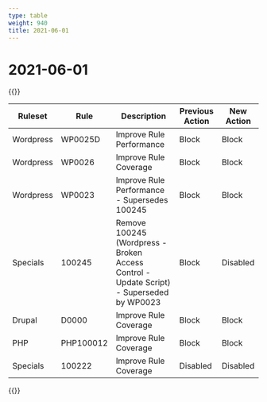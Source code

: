 ```yaml
---
type: table
weight: 940
title: 2021-06-01
---
```


# 2021-06-01

{{<table-wrap>}}<table style="width: 100%">

<thead>
  <tr>
    <th>Ruleset</th>
    <th>Rule</th>
    <th>Description</th>
    <th>Previous Action</th>
    <th>New Action</th>
  </tr>
</thead>
<tbody>
  <tr>
    <td>Wordpress</td>
    <td>WP0025D</td>
    <td>Improve Rule Performance</td>
    <td>Block</td>
    <td>Block</td>
  </tr>
  <tr>
    <td>Wordpress</td>
    <td>WP0026</td>
    <td>Improve Rule Coverage</td>
    <td>Block</td>
    <td>Block</td>
  </tr>
  <tr>
    <td>Wordpress</td>
    <td>WP0023</td>
    <td>Improve Rule Performance - Supersedes 100245</td>
    <td>Block</td>
    <td>Block</td>
  </tr>
  <tr>
    <td>Specials</td>
    <td>100245</td>
    <td>
      Remove 100245 (Wordpress - Broken Access Control - Update Script) - Superseded by WP0023
    </td>
    <td>Block</td>
    <td>Disabled</td>
  </tr>
  <tr>
    <td>Drupal</td>
    <td>D0000</td>
    <td>Improve Rule Coverage</td>
    <td>Block</td>
    <td>Block</td>
  </tr>
  <tr>
    <td>PHP</td>
    <td>PHP100012</td>
    <td>Improve Rule Coverage</td>
    <td>Block</td>
    <td>Block</td>
  </tr>
  <tr>
    <td>Specials</td>
    <td>100222</td>
    <td>Improve Rule Coverage</td>
    <td>Disabled</td>
    <td>Disabled</td>
  </tr>
</tbody>

</table>{{</table-wrap>}}
